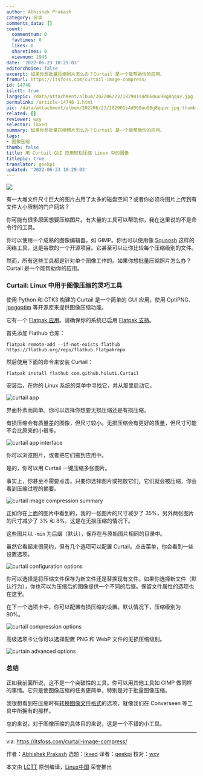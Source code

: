 ```yaml
---
author: Abhishek Prakash
category: 分享
comments_data: []
count:
  commentnum: 0
  favtimes: 0
  likes: 0
  sharetimes: 0
  viewnum: 1945
date: '2022-06-23 18:29:03'
editorchoice: false
excerpt: 如果你想批量压缩照片怎么办？Curtail 是一个能帮助你的应用。
fromurl: https://itsfoss.com/curtail-image-compress/
id: 14748
islctt: true
largepic: /data/attachment/album/202206/23/182901s4d060uu98g8qquv.jpg
permalink: /article-14748-1.html
pic: /data/attachment/album/202206/23/182901s4d060uu98g8qquv.jpg.thumb.jpg
related: []
reviewer: wxy
selector: lkxed
summary: 如果你想批量压缩照片怎么办？Curtail 是一个能帮助你的应用。
tags:
- 图像压缩
thumb: false
title: 用 Curtail GUI 应用轻松压缩 Linux 中的图像
titlepic: true
translator: geekpi
updated: '2022-06-23 18:29:03'
---
```


![](/data/attachment/album/202206/23/182901s4d060uu98g8qquv.jpg)


有一大堆文件尺寸巨大的图片占用了太多的磁盘空间？或者你必须将图片上传到有文件大小限制的门户网站？


你可能有很多原因想要压缩图片。有大量的工具可以帮助你，我在这里说的不是命令行的工具。


你可以使用一个成熟的图像编辑器，如 GIMP。你也可以使用像 [Squoosh](https://squoosh.app/) 这样的网络工具，这是谷歌的一个开源项目。它甚至可以让你比较每个压缩级别的文件。


然而，所有这些工具都是针对单个图像工作的。如果你想批量压缩照片怎么办？Curtail 是一个能帮助你的应用。


### Curtail: Linux 中用于图像压缩的灵巧工具


使用 Python 和 GTK3 构建的 Curtail 是一个简单的 GUI 应用，使用 OptiPNG、[jpegoptim](https://github.com/tjko/jpegoptim) 等开源库来提供图像压缩功能。


它有一个 [Flatpak 应用](https://itsfoss.com/what-is-flatpak/)。请确保你的系统已启用 [Flatpak 支持](https://itsfoss.com/flatpak-guide/)。


首先添加 Flathub 仓库：



```
flatpak remote-add --if-not-exists flathub https://flathub.org/repo/flathub.flatpakrepo

```

然后使用下面的命令来安装 Curtail：



```
flatpak install flathub com.github.huluti.Curtail

```

安装后，在你的 Linux 系统的菜单中寻找它，并从那里启动它。


![curtail app](/data/attachment/album/202206/23/182903icb6ifb3wi3egzfn.png)


界面朴素而简单。你可以选择你想要无损压缩还是有损压缩。


有损压缩会有质量差的图像，但尺寸较小。无损压缩会有更好的质量，但尺寸可能不会比原来的小很多。


![curtail app interface](/data/attachment/album/202206/23/182903i9zk5bwk8p5qzpkf.png)


你可以浏览图片，或者把它们拖到应用中。


是的，你可以用 Curtail 一键压缩多张图片。


事实上，你甚至不需要点击。只要你选择图片或拖放它们，它们就会被压缩，你会看到压缩过程的摘要。


![curtail image compression summary](/data/attachment/album/202206/23/182903sybcmmayddoydaya.png)


正如你在上面的图片中看到的，我的一张图片的尺寸减少了 35%，另外两张图片的尺寸减少了 3% 和 8%。这是在无损压缩的情况下。


这些图片以 `-min` 为后缀（默认），保存在与原始图片相同的目录中。


虽然它看起来很简约，但有几个选项可以配置 Curtail。点击菜单，你会看到一些设置选项。


![curtail configuration options](/data/attachment/album/202206/23/182904jmzvjknjddwwql22.png)


你可以选择是将压缩文件保存为新文件还是替换现有文件。如果你选择新文件（默认行为），你也可以为压缩后的图像提供一个不同的后缀。保留文件属性的选项也在这里。


在下一个选项卡中，你可以配置有损压缩的设置。默认情况下，压缩级别为 90%。


![curtail compression options](/data/attachment/album/202206/23/182904zc6us0c00nj6nfsn.png)


高级选项卡让你可以选择配置 PNG 和 WebP 文件的无损压缩级别。


![curtain advanced options](/data/attachment/album/202206/23/182904ydbocuydafbubocd.png)


### 总结


正如我前面所说，这不是一个突破性的工具。你可以用其他工具如 GIMP 做同样的事情。它只是使图像压缩的任务更简单，特别是对于批量图像压缩。


我很想看到在压缩时有[转换图像文件格式](https://itsfoss.com/converseen/)的选项，就像我们在 Converseen 等工具中所拥有的那样。


总的来说，对于图像压缩的具体目的来说，这是一个不错的小工具。




---


via: <https://itsfoss.com/curtail-image-compress/>


作者：[Abhishek Prakash](https://itsfoss.com/author/abhishek/) 选题：[lkxed](https://github.com/lkxed) 译者：[geekpi](https://github.com/geekpi) 校对：[wxy](https://github.com/wxy)


本文由 [LCTT](https://github.com/LCTT/TranslateProject) 原创编译，[Linux中国](https://linux.cn/) 荣誉推出